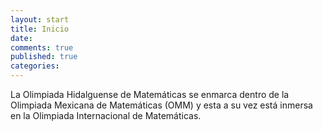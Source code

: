 ```yaml
---
layout: start
title: Inicio
date:  
comments: true
published: true
categories: 
---
```


La Olimpiada Hidalguense de Matemáticas se enmarca dentro de la
Olimpiada Mexicana de Matemáticas (OMM) y esta a su vez está inmersa
en la Olimpiada Internacional de Matemáticas.
